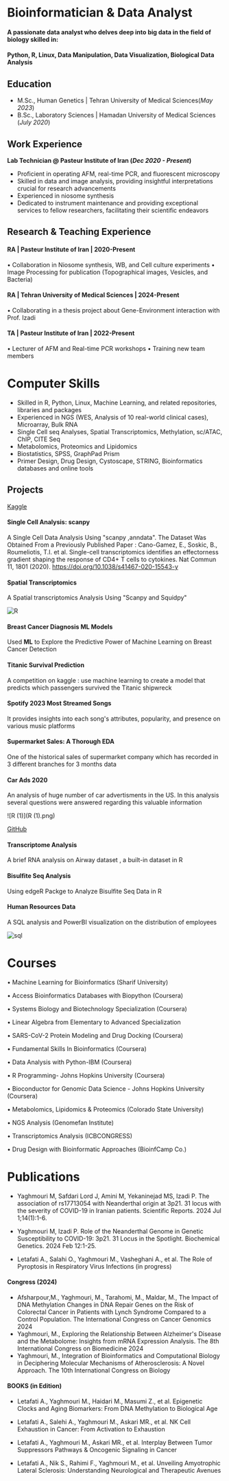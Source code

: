 # Bioinformatician & Data Analyst

#### A passionate data analyst who delves deep into big data in the field of biology  skilled in: 
#### Python, R, Linux,  Data Manipulation, Data Visualization, Biological Data Analysis

## Education
- M.Sc., Human Genetics	| Tehran University of Medical Sciences(_May 2023_)	 			        		
- B.Sc., Laboratory Sciences | Hamadan University of Medical Sciences (_July 2020_)

## Work Experience
**Lab Technician @ Pasteur Institute of Iran (_Dec 2020 - Present_)** 
- Proficient in operating AFM, real-time PCR, and fluorescent microscopy
- Skilled in data and image analysis, providing insightful interpretations crucial for research advancements
- Experienced in niosome synthesis
- Dedicated to instrument maintenance and providing exceptional services to fellow researchers, facilitating their scientific endeavors

## Research & Teaching Experience
#### RA | Pasteur Institute of Iran | 2020-Present
•	Collaboration in Niosome synthesis, WB, and Cell culture experiments
•	Image Processing for publication (Topographical images, Vesicles, and Bacteria)
#### RA | Tehran University of Medical Sciences | 2024-Present
•	Collaborating in a thesis project about Gene-Environment interaction with Prof. Izadi 
#### TA | Pasteur Institute of Iran | 2022-Present
•	Lecturer of AFM and Real-time PCR workshops
•	Training new team members

  
#  Computer Skills

- Skilled in R, Python, Linux, Machine Learning, and related repositories, libraries and packages
- Experienced in NGS (WES, Analysis of 10 real-world clinical cases), Microarray, Bulk RNA
- Single Cell seq Analyses, Spatial Transcriptomics, Methylation, sc/ATAC, ChIP, CITE Seq
- Metabolomics, Proteomics and Lipidomics
- Biostatistics, SPSS, GraphPad Prism
- Primer Design, Drug Design, Cystoscape, STRING, Bioinformatics databases and online tools 

## Projects
[Kaggle](https://www.kaggle.com/mohammadyaghmouri)




#### Single Cell Analysis: scanpy

A Single Cell Data Analysis Using "scanpy ,anndata". The Dataset Was Obtained From a Previously Published Paper : Cano-Gamez, E., Soskic, B., Roumeliotis, T.I. et al. Single-cell transcriptomics identifies an effectorness gradient shaping the response of CD4+ T cells to cytokines. Nat Commun 11, 1801 (2020). https://doi.org/10.1038/s41467-020-15543-y

#### Spatial Transcriptomics 
A Spatial transcriptomics Analysis Using "Scanpy and Squidpy"




![R](R.jpeg)

#### Breast Cancer Diagnosis ML Models

Used **ML** to Explore the Predictive Power of Machine Learning on Breast Cancer Detection



#### Titanic Survival Prediction
A competition on kaggle : use machine learning to create a model that predicts which passengers survived the Titanic shipwreck

#### Spotify 2023 Most Streamed Songs
It provides insights into each song's attributes, popularity, and presence on various music platforms

#### Supermarket Sales: A Thorough EDA
One of the historical sales of supermarket company which has recorded in 3 different branches for 3 months data
#### Car Ads 2020
An analysis of huge number of car advertisments in the US. In this analysis several questions were answered regarding this valuable information

![R (1)](R (1).png)

[GitHub](https://www.github.com/BioGenGeek)

#### Transcriptome Analysis
A brief RNA analysis on Airway dataset , a built-in dataset in R

#### Bisulfite Seq Analysis
Using edgeR Packge to Analyze Bisulfite Seq Data in R

#### Human Resources Data
A SQL analysis and PowerBI visualization on the distribution of employees 

![sql](sql.png)

# Courses
•	Machine Learning for Bioinformatics (Sharif University) 

•	Access Bioinformatics Databases with Biopython (Coursera)

• Systems Biology and Biotechnology Specialization (Coursera)

• Linear Algebra from Elementary to Advanced Specialization

•	SARS-CoV-2 Protein Modeling and Drug Docking (Coursera)

•	Fundamental Skills In Bioinformatics (Coursera)

•	Data Analysis with Python-IBM (Coursera)

•	R Programming- Johns Hopkins University (Coursera)

•	Bioconductor for Genomic Data Science - Johns Hopkins University (Coursera) 

•	Metabolomics, Lipidomics & Proteomics (Colorado State University) 

•	NGS Analysis (Genomefan Institute) 

•	Transcriptomics Analysis (ICBCONGRESS) 

•	Drug Design with Bioinformatic Approaches (BioinfCamp Co.)


# Publications

- Yaghmouri M, Safdari Lord J, Amini M, Yekaninejad MS, Izadi P. The association of rs17713054 with Neanderthal origin at 3p21. 31 locus with the severity of COVID-19 in Iranian patients. Scientific Reports. 2024 
  Jul 1;14(1):1-6.
  
- Yaghmouri M, Izadi P. Role of the Neanderthal Genome in Genetic Susceptibility to COVID-19: 3p21. 31 Locus in the Spotlight. Biochemical Genetics. 2024 Feb 12:1-25. 
  
- Letafati A., Salahi O., Yaghmouri M., Vasheghani A., et al. The Role of Pyroptosis in Respiratory Virus Infections (in progress)


#### Congress (2024)

- Afsharpour,M., Yaghmouri, M., Tarahomi, M.,  Maldar, M., The Impact of DNA Methylation Changes in DNA Repair Genes on the Risk of Colorectal Cancer in Patients with Lynch Syndrome Compared to a Control 
  Population. The International Congress on Cancer Genomics 2024 
- Yaghmouri, M., Exploring the Relationship Between Alzheimer's Disease and the Metabolome: Insights from mRNA Expression Analysis. The 8th International Congress on ‌Biomedicine 2024 
- Yaghmouri, M., Integration of Bioinformatics and Computational Biology in Deciphering Molecular Mechanisms of Atherosclerosis: A Novel Approach. The 10th International Congress on Biology 


#### BOOKS (in Edition)  

- Letafati A., Yaghmouri M., Haidari M., Masumi Z., et al. Epigenetic Clocks and Aging Biomarkers: From DNA Methylation to Biological Age
  
- Letafati A., Salehi A., Yaghmouri M., Askari MR., et al. NK Cell Exhaustion in Cancer: From Activation to Exhaustion
  
-	Letafati A., Yaghmouri M., Askari MR., et al. Interplay Between Tumor Suppressors Pathways & Oncogenic Signaling in Cancer
  
-	Letafati A., Nik S., Rahimi F., Yaghmouri M., et al.  Unveiling Amyotrophic Lateral Sclerosis: Understanding Neurological and Therapeutic Avenues                


